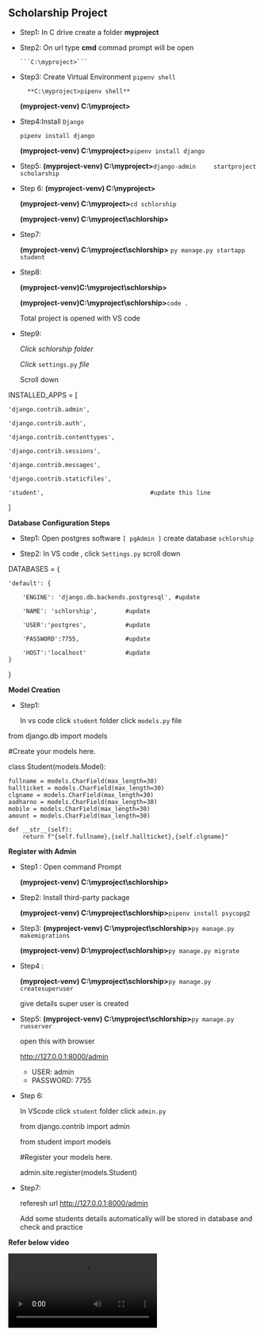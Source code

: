                   
Scholarship Project
--------------------------------------------------

* Step1: In C drive create a folder **myproject**

* Step2: On url type **cmd** commad prompt will be open 

      ```C:\myproject>```


* Step3: Create Virtual Environment ``pipenv shell`` 

        **C:\myproject>pipenv shell**

   **(myproject-venv) C:\myproject>** 

* Step4:Install ```Django``` 

     ```pipenv install django``` 

    **(myproject-venv) C:\myproject>**```pipenv install django```  

* Step5:
     **(myproject-venv) C:\myproject>**```django-admin     startproject scholarship```

* Step 6:
    **(myproject-venv) C:\myproject>**

    **(myproject-venv) C:\myproject>**```cd schlorship```


    **(myproject-venv) C:\myproject\schlorship>** 

* Step7: 

    **(myproject-venv) C:\myproject\schlorship>** ```py manage.py startapp student``` 

* Step8:

   **(myproject-venv)C:\myproject\schlorship>**

   **(myproject-venv)C:\myproject\schlorship>**```code .```

   Total project is opened with VS code 

* Step9:

   *Click schlorship folder*

   *Click* ```settings.py``` *file*

   Scroll down

 INSTALLED_APPS = [

    'django.contrib.admin',

    'django.contrib.auth',

    'django.contrib.contenttypes',

    'django.contrib.sessions',

    'django.contrib.messages',

    'django.contrib.staticfiles',

    'student',                              #update this line
]


  **Database Configuration Steps** 

* Step1:
  Open postgres software ``[ pgAdmin ]``
  create database ``schlorship`` 

* Step2:
   In VS code , click ``Settings.py``
   scroll down


 DATABASES = {

    'default': {
        
        'ENGINE': 'django.db.backends.postgresql', #update

        'NAME': 'schlorship',        #update

        'USER':'postgres',           #update

        'PASSWORD':7755,             #update

        'HOST':'localhost'           #update
    }
}


**Model Creation** 

* Step1:

   In vs code  click ```student``` folder
   click ```models.py``` file


from django.db import models

#Create your models here.



class Student(models.Model):

    fullname = models.CharField(max_length=30)
    hallticket = models.CharField(max_length=30)
    clgname = models.CharField(max_length=30)
    aadharno = models.CharField(max_length=30)
    mobile = models.CharField(max_length=30)
    amount = models.CharField(max_length=30)

    def __str__(self):
        return f"{self.fullname},{self.hallticket},{self.clgname}"




**Register with Admin** 

* Step1 : Open command Prompt

  **(myproject-venv) C:\myproject\schlorship>** 

* Step2:  Install third-party package

   **(myproject-venv) C:\myproject\schlorship>**```pipenv install psycopg2```
* Step3:
   **(myproject-venv) C:\myproject\schlorship>**```py manage.py makemigrations```


  **(myproject-venv) D:\myproject\schlorship>**```py manage.py migrate``` 
* Step4 : 

  **(myproject-venv) C:\myproject\schlorship>**```py manage.py createsuperuser```

    give details super user is created 

* Step5:
  **(myproject-venv) C:\myproject\schlorship>**```py manage.py runserver```

  open this with browser

  http://127.0.0.1:8000/admin 

  * USER: admin 
  * PASSWORD: 7755
* Step 6:

   In VScode click ```student``` folder
   click ```admin.py```

   from django.contrib import admin

   from student import models

   #Register your models here.


   admin.site.register(models.Student)


* Step7:

    referesh url http://127.0.0.1:8000/admin

  Add some students details automatically will be stored in database and check and practice 



**Refer below video** 




  <video controls src="https://youtu.be/hDMfrH_bIcw" title="Title"></video>










